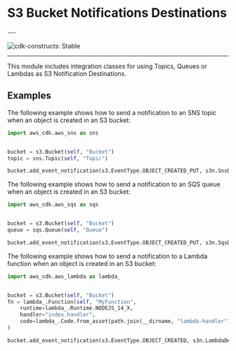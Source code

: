 # S3 Bucket Notifications Destinations

<!--BEGIN STABILITY BANNER-->---


![cdk-constructs: Stable](https://img.shields.io/badge/cdk--constructs-stable-success.svg?style=for-the-badge)

---
<!--END STABILITY BANNER-->

This module includes integration classes for using Topics, Queues or Lambdas
as S3 Notification Destinations.

## Examples

The following example shows how to send a notification to an SNS
topic when an object is created in an S3 bucket:

```python
import aws_cdk.aws_sns as sns


bucket = s3.Bucket(self, "Bucket")
topic = sns.Topic(self, "Topic")

bucket.add_event_notification(s3.EventType.OBJECT_CREATED_PUT, s3n.SnsDestination(topic))
```

The following example shows how to send a notification to an SQS queue
when an object is created in an S3 bucket:

```python
import aws_cdk.aws_sqs as sqs


bucket = s3.Bucket(self, "Bucket")
queue = sqs.Queue(self, "Queue")

bucket.add_event_notification(s3.EventType.OBJECT_CREATED_PUT, s3n.SqsDestination(queue))
```

The following example shows how to send a notification to a Lambda function when an object is created in an S3 bucket:

```python
import aws_cdk.aws_lambda as lambda_


bucket = s3.Bucket(self, "Bucket")
fn = lambda_.Function(self, "MyFunction",
    runtime=lambda_.Runtime.NODEJS_14_X,
    handler="index.handler",
    code=lambda_.Code.from_asset(path.join(__dirname, "lambda-handler"))
)

bucket.add_event_notification(s3.EventType.OBJECT_CREATED, s3n.LambdaDestination(fn))
```
